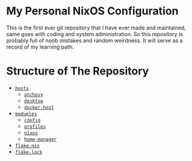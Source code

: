 # My Personal NixOS Configuration

This is the first ever git repository that I have ever made and maintained, same goes with coding and system administration.
So this repository is probably full of noob mistakes and random weirdness.
It will serve as a record of my learning path.

# Structure of The Repository

- [`hosts`](hosts)
  - [`anchovy`](hosts/anchovy)
  - [`desktop`](hosts/desktop)
  - [`docker-host`](hosts/docker-host)
- [`modueles`](modules)
  - [`config`](modules/coonfig)
  - [`profiles`](modules/profiles)
  - [`nixos`](modules/nixos)
  - [`home-manager`](modules/home-manager)
- [`flake.nix`](flake.nix)
- [`flake.lock`](flake.lock)
